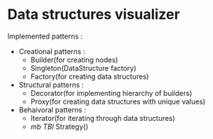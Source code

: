 # Data structures visualizer

Implemented patterns :

- Creational patterns :
    - Builder(for creating nodes)
    - Singleton(DataStructure factory)
    - Factory(for creating data structures)
- Structural patterns :
    - Decorator(for implementing hierarchy of builders)
    - Proxy(for creating data structures with unique values)
- Behaivoral patterns :
    - Iterator(for iterating through data structures)
    - *mb TBI* Strategy()

